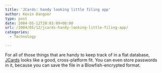 ```yaml
---
title: 'JCards: handy looking little filing app'
author: Kevin Dangoor
type: post
date: 2004-05-12T20:03:09+00:00
url: /2004/05/12/jcards-handy-looking-little-filing-app/
categories:
  - Technology

---
```

For all of those things that are handy to keep track of in a flat database, [JCards][1] looks like a good, cross-platform fit. You can even store passwords in it, because you can save the file in a Blowfish-encrypted format.

 [1]: http://www.nsydenham.net/java/JCards/JCards.shtml "JCards"
